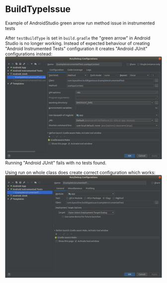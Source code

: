 # BuildTypeIssue
Example of AndroidStudio green arrow run method issue in instrumented tests

After `testBuildType` is set in `build.gradle` the "green arrow" in Android Studio is no longer working.
Instead of expected behaviour of creating "Android Instrumented Tests" configuration
it creates "Android JUnit" configurations instead:
![Method configuration - incorrect](static/Method_arrow_failure.png)
Running "Android JUnit" fails with no tests found.

Using run on whole class does create correct configuration which works:
![Class configuration - correct](static/Class_arrow_working.png)
